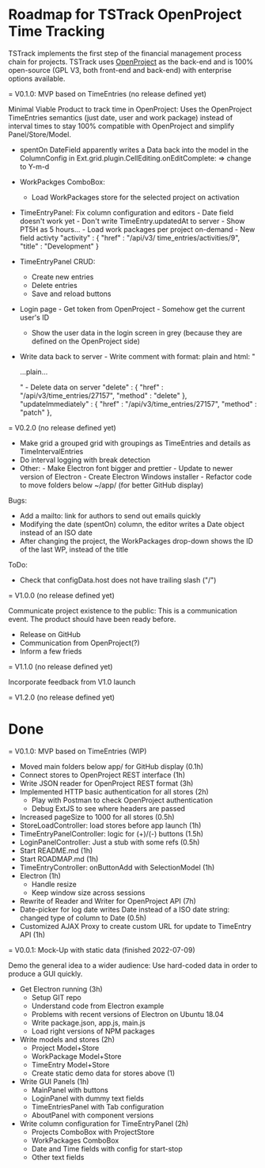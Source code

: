 Roadmap for TSTrack OpenProject Time Tracking
=============================================

TSTrack implements the first step of the
financial management process chain for projects.
TSTrack uses [OpenProject](https://openproject.com) as the
back-end and is 100% open-source (GPL V3, both front-end and
back-end) with enterprise options available.


= V0.1.0: MVP based on TimeEntries (no release defined yet)

Minimal Viable Product to track time in OpenProject:
Uses the OpenProject TimeEntries semantics (just date, user
and work package) instead of interval times to stay 100%
compatible with OpenProject and simplify Panel/Store/Model.

- spentOn DateField apparently writes a Data back into the
  model in the ColumnConfig in
  Ext.grid.plugin.CellEditing.onEditComplete: => change to Y-m-d

- WorkPackges ComboBox:
  - Load WorkPackages store for the selected project on activation
  
- TimeEntryPanel: Fix column configuration and editors
        - Date field doesn't work yet
        - Don't write TimeEntry.updatedAt to server
        - Show PT5H as 5 hours...
        - Load work packages per project on-demand
        - New field activty "activity" : { "href" : "/api/v3/
          time_entries/activities/9",
          "title" : "Development" }
- TimeEntryPanel CRUD:
  - Create new entries
  - Delete entries
  - Save and reload buttons
- Login page
        - Get token from OpenProject
        - Somehow get the current user's ID
	- Show the user data in the login screen in grey
	  (because they are defined on the OpenProject side)
- Write data back to server
        - Write comment with format: plain and html:
          "<p>...plain...</p>"
        - Delete data on server
          "delete" : { "href" : "/api/v3/time_entries/27157",
                     "method" : "delete" },
          "updateImmediately" :
          { "href" : "/api/v3/time_entries/27157",
            "method" : "patch" },

= V0.2.0 (no release defined yet)

- Make grid a grouped grid with groupings as TimeEntries and
  details as TimeIntervalEntries
- Do interval logging with break detection
- Other:
       - Make Electron font bigger and prettier
       - Update to newer version of Electron
       - Create Electron Windows installer
       - Refactor code to move folders below ~/app/
         (for better GitHub display)

Bugs:
- Add a mailto: link for authors to send out emails quickly
- Modifying the date (spentOn) column, the editor writes
  a Date object instead of an ISO date
- After changing the project, the WorkPackages drop-down
  shows the ID of the last WP, instead of the title

ToDo:
- Check that configData.host does not have trailing slash ("/")

= V1.0.0 (no release defined yet)

Communicate project existence to the public:
This is a communication event. The product should have been
ready before.
- Release on GitHub
- Communication from OpenProject(?)
- Inform a few frieds

= V1.1.0 (no release defined yet)

Incorporate feedback from V1.0 launch

= V1.2.0 (no release defined yet)



Done
====

= V0.1.0: MVP based on TimeEntries (WIP)

- Moved main folders below app/ for GitHub display (0.1h)
- Connect stores to OpenProject REST interface (1h)
- Write JSON reader for OpenProject REST format (3h)
- Implemented HTTP basic authentication for all stores (2h)
  - Play with Postman to check OpenProject authentication
  - Debug ExtJS to see where headers are passed
- Increased pageSize to 1000 for all stores (0.5h)
- StoreLoadController: load stores before app launch (1h)
- TimeEntryPanelController: logic for (+)/(-) buttons (1.5h)
- LoginPanelController: Just a stub with some refs (0.5h)
- Start README.md (1h)
- Start ROADMAP.md (1h)
- TimeEntryController: onButtonAdd with SelectionModel (1h)
- Electron (1h)
  - Handle resize
  - Keep window size across sessions
- Rewrite of Reader and Writer for OpenProject API (7h)
- Date-picker for log date writes Date instead of a ISO date
  string: changed type of column to Date (0.5h)
- Customized AJAX Proxy to create custom URL for update
  to TimeEntry API (1h)


= V0.0.1: Mock-Up with static data (finished 2022-07-09)

Demo the general idea to a wider audience:
Use hard-coded data in order to produce a GUI quickly.

- Get Electron running (3h)
  - Setup GIT repo
  - Understand code from Electron example
  - Problems with recent versions of Electron on Ubuntu 18.04
  - Write package.json, app.js, main.js
  - Load right versions of NPM packages
- Write models and stores (2h)
  - Project Model+Store
  - WorkPackage Model+Store
  - TimeEntry Model+Store
  - Create static demo data for stores above (1)
- Write GUI Panels (1h)
  - MainPanel with buttons
  - LoginPanel with dummy text fields
  - TimeEntriesPanel with Tab configuration
  - AboutPanel with component versions
- Write column configuration for TimeEntryPanel (2h)
  - Projects ComboBox with ProjectStore
  - WorkPackages ComboBox
  - Date and Time fields with config for start-stop
  - Other text fields
  